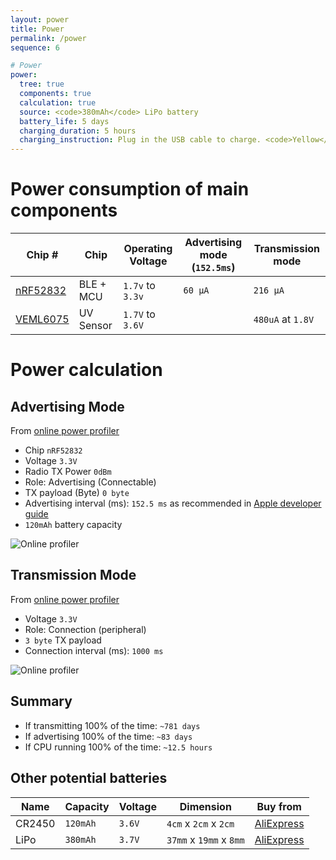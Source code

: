 ```yaml
---
layout: power
title: Power
permalink: /power
sequence: 6

# Power
power:
  tree: true
  components: true
  calculation: true
  source: <code>380mAh</code> LiPo battery
  battery_life: 5 days
  charging_duration: 5 hours
  charging_instruction: Plug in the USB cable to charge. <code>Yellow</code> LED will be on while it is charging.
---
```


# Power consumption of main components

| Chip # | Chip | Operating Voltage | Advertising mode (`152.5ms`) | Transmission mode |
|--------|------|------------------|-----------------------------|-------------------|
| [nRF52832](https://www.adafruit.com/product/3406) | BLE + MCU | `1.7v` to `3.3v` | `60 µA` | `216 µA` |
| [VEML6075](https://www.vishay.com/docs/84304/veml6075.pdf) | UV Sensor | `1.7V` to `3.6V` | | `480uA` at `1.8V` |

# Power calculation

## Advertising Mode

From [online power profiler](https://devzone.nordicsemi.com/nordic/power)

- Chip `nRF52832`
- Voltage `3.3V`
- Radio TX Power `0dBm`
- Role: Advertising (Connectable)
- TX payload (Byte) `0 byte`
- Advertising interval (ms): `152.5 ms` as recommended in [Apple developer guide](https://developer.apple.com/library/archive/qa/qa1931/_index.html)
- `120mAh` battery capacity

![Online profiler]({{site.url}}/images/online-profiler-advertising.png)

## Transmission Mode
From [online power profiler](https://devzone.nordicsemi.com/nordic/power)

- Voltage `3.3V`
- Role: Connection (peripheral)
- `3 byte` TX payload
- Connection interval (ms): `1000 ms`

![Online profiler]({{site.url}}/images/online-profiler-peripheral.png)

## Summary

- If transmitting 100% of the time: `~781 days`
- If advertising 100% of the time: `~83 days`
- If CPU running 100% of the time: `~12.5 hours`

## Other potential batteries

| Name | Capacity | Voltage | Dimension | Buy from |
|------|----------|---------|-----------|----------|
| CR2450 | `120mAh` | `3.6V` | `4cm` x `2cm` x `2cm` | [AliExpress](https://www.aliexpress.com/item/Rainpro-2PCS-LOT-LIR2450-horizontal-welding-foot-battery-3-6V-rechargeable-coin-cell-battery-charging-2450/32853897751.html?spm=2114.search0104.3.8.189ed9beMuzTzf&ws_ab_test=searchweb0_0,searchweb201602_6_10065_10068_319_10059_10884_317_10887_10696_321_322_10084_453_10083_454_10103_10618_10307_537_536,searchweb201603_52,ppcSwitch_0&algo_expid=48ce131f-0f3b-433f-9bb9-f5874e08c121-1&algo_pvid=48ce131f-0f3b-433f-9bb9-f5874e08c121&transAbTest=ae803_4) |
| LiPo | `380mAh` | `3.7V` | `37mm` x `19mm` x `8mm` | [AliExpress](https://www.aliexpress.com/item/Limskey-3-7V-380mAh-25C-Lipo-Battery-for-For-Hubsan-X4-H107-H107L-H107D-JD385-JD388/32846516934.html?spm=2114.search0103.3.69.12983204ovX5ra&ws_ab_test=searchweb0_0,searchweb201602_6_10065_10068_319_10059_10884_317_10887_10696_321_322_10084_453_10083_454_10103_10618_10307_537_536,searchweb201603_52,ppcSwitch_0&algo_expid=067ab389-d2ff-4f23-98e8-7aef2b13aeef-9&algo_pvid=067ab389-d2ff-4f23-98e8-7aef2b13aeef&transAbTest=ae803_4) |
